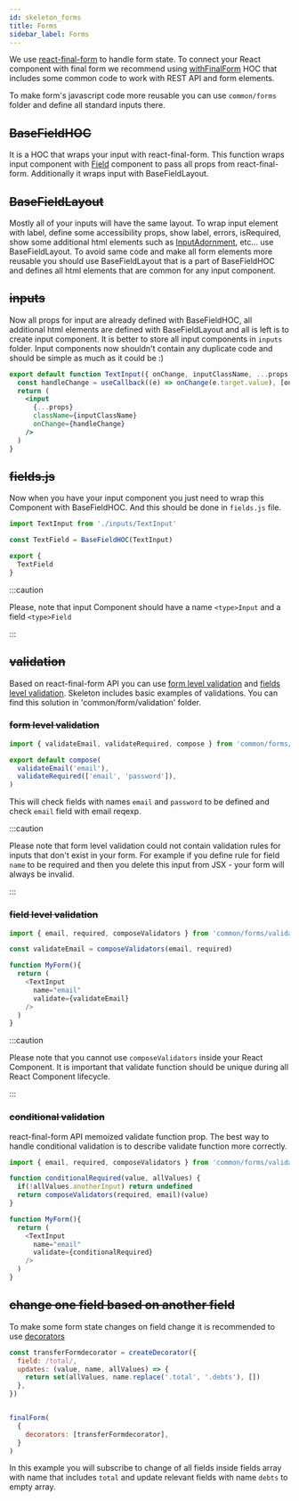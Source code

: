 ```yaml
---
id: skeleton_forms
title: Forms
sidebar_label: Forms
---
```


We use [react-final-form](https://final-form.org/react) to handle form state. To connect your React component with final form we recommend using [withFinalForm](/frontend-docs/docs/resources/resource_withFinalForm) HOC that includes some common code to work with REST API and form elements.

To make form's javascript code more reusable you can use `common/forms` folder and define all standard inputs there.

## ~~BaseFieldHOC~~

It is a HOC that wraps your input with react-final-form. This function wraps input component with [Field](https://final-form.org/docs/react-final-form/api/Field) component to pass all props from react-final-form. Additionally it wraps input with BaseFieldLayout. 

## ~~BaseFieldLayout~~

Mostly all of your inputs will have the same layout. To wrap input element with label, define some accessibility props, show label, errors, isRequired, show some additional html elements such as [InputAdornment](https://material-ui.com/api/input-adornment/), etc... use BaseFieldLayout. To avoid same code and make all form elements more reusable you should use BaseFieldLayout that is a part of BaseFieldHOC and defines all html elements that are common for any input component.

## ~~inputs~~

Now all props for input are already defined with BaseFieldHOC, all additional html elements are defined with BaseFieldLayout and all is left is to create input component. It is better to store all input components in `inputs` folder. Input components now shouldn't contain any duplicate code and should be simple as much as it could be :)


```jsx
export default function TextInput({ onChange, inputClassName, ...props }) {
  const handleChange = useCallback((e) => onChange(e.target.value), [onChange])
  return (
    <input
      {...props}
      className={inputClassName}
      onChange={handleChange}
    />
  )
}
```

## ~~fields.js~~

Now when you have your input component you just need to wrap this Component with BaseFieldHOC. And this should be done in `fields.js` file. 

```javascript
import TextInput from './inputs/TextInput'

const TextField = BaseFieldHOC(TextInput)

export {
  TextField
}
```

:::caution

Please, note that input Component should have a name `<type>Input` and a field `<type>Field`

:::

## ~~validation~~

Based on react-final-form API you can use [form level validation](https://final-form.org/docs/react-final-form/examples/record-level-validation) and [fields level validation](https://final-form.org/docs/react-final-form/examples/field-level-validation). Skeleton includes basic examples of validations. You can find this solution in 'common/form/validation' folder.

### ~~form level validation~~

```javascript
import { validateEmail, validateRequired, compose } from 'common/forms/validation'

export default compose(
  validateEmail('email'),
  validateRequired(['email', 'password']),
)
```

This will check fields with names `email` and `password` to be defined and check `email` field with email reqexp.

:::caution

Please note that form level validation could not contain validation rules for inputs that don't exist in your form.
For example if you define rule for field `name` to be required and then you delete this input from JSX - your form will always be invalid.

:::

### ~~field level validation~~

```javascript
import { email, required, composeValidators } from 'common/forms/validation'

const validateEmail = composeValidators(email, required)

function MyForm(){
  return (
    <TextInput
      name="email"
      validate={validateEmail}
    />
  )
}
```

:::caution

Please note that you cannot use `composeValidators` inside your React Component. It is important that validate function should be unique during all React Component lifecycle.

:::

### ~~conditional validation~~

react-final-form API memoized validate function prop. The best way to handle conditional validation is to describe validate function more correctly.

```javascript
import { email, required, composeValidators } from 'common/forms/validation'

function conditionalRequired(value, allValues) {
  if(!allValues.anotherInput) return undefined
  return composeValidators(required, email)(value)
}

function MyForm(){
  return (
    <TextInput
      name="email"
      validate={conditionalRequired}
    />
  )
}
```

## ~~change one field based on another field~~

To make some form state changes on field change it is recommended to use [decorators](https://final-form.org/docs/final-form/types/Decorator)

```javascript
const transferFormdecorator = createDecorator({
  field: /total/,
  updates: (value, name, allValues) => {
    return set(allValues, name.replace('.total', '.debts'), [])
  },
})


finalForm(
  {
    decorators: [transferFormdecorator],
  }
)
```

In this example you will subscribe to change of all fields inside fields array with name that includes `total` and update relevant fields with name `debts` to empty array. 